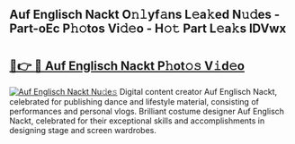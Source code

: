 ## Auf Englisch Nackt O𝚗𝚕yf𝚊ns L𝚎a𝚔ed N𝚞𝚍es - Part-oEc P𝚑𝚘tos Vi𝚍𝚎o - H𝚘𝚝 Part L𝚎a𝚔s lDVwx

# <h2><a href="http://kfd4x8p.oniu.top/?m=Auf+Englisch+Nackt">🔗👉 🔴 Auf Englisch Nackt P𝚑ot𝚘𝚜 V𝚒d𝚎o</a></h2>

[![Auf Englisch Nackt Nu𝚍e𝚜](https://i.imgur.com/0qMVB7G.gif)](http://kfd4x8p.oniu.top/?m=Auf+Englisch+Nackt)
Digital content creator Auf Englisch Nackt, celebrated for publishing dance and lifestyle material, consisting of performances and personal vlogs. Brilliant costume designer Auf Englisch Nackt, celebrated for their exceptional skills and accomplishments in designing stage and screen wardrobes.  

